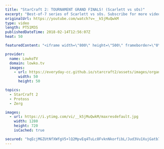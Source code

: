 ```yaml
---
title: "StarCraft 2: TOURNAMENT GRAND FINALS! (Scarlett vs sOs)"
excerpt: "Best-of-7 series of Scarlett vs sOs. Subscribe for more videos: http://lowko.tv/youtube How-to Nydus Rush: https://goo.gl/MEV5Vn  An awesome series of Zerg versus Protoss. Cheese, macro, aggressive games and much more passive gameplay. These are matches played in the Grand Finals of IEM PyeongChang."
originalUrl: https://youtube.com/watch?v=__k5jMuQwkM
type: video
length: PT51M3S
publishedDateTime: 2018-02-14T12:56:07Z
heat: 50

featuredContent: "<iframe width=\"800\" height=\"500\" frameborder=\"0\" src=\"https://www.youtube.com/embed/__k5jMuQwkM\" allow=\"accelerometer; autoplay; encrypted-media; gyroscope; picture-in-picture\" allowfullscreen></iframe>"

provider:
  name: LowkoTV
  domain: lowko.tv
  images:
    - url: https://everyday-cc.github.io/starcraft2/assets/images/organizations/lowko.tv-50x50.jpg
      width: 50
      height: 50

topics:
  - StarCraft 2
  - Protoss
  - Zerg

images:
  - url: https://i.ytimg.com/vi/__k5jMuQwkM/maxresdefault.jpg
    width: 1280
    height: 720
    isCached: true

secured: "hqEcjMGZUtNfXWfgV5+lQ2MpvEq4TuLc8FvknNkorfibL/Jud3Vu1XujGatb7n3tTBShcAT3xU+j9L0j7Yl4/yRWJ9lvqH4n50+utR0q44h9HgDw04xTN7dJhElCeS6FkPzoQGFhQ17GtBrlyXZyiB3GPGHdtXX90xbjpHZUP5Dux7BidKM+JhFy8JyW8pyW4Rqw7XAXw4vXFb3Z+J94T9H9mzk11wgKrOUvAxhfG6WEEJVopvPE9DNGuXtpmkCVmKLpGO+HWuk1Xsknm5xkC2XyzVZvHdba2kXUd3LIkm07VXa1owehUkBDFB1WmPq1x119wEOFJqbyl2nGDeam3CDw7d/OiqgHaRoZTIstV8143MlrMknlTjlIacvy4qNWVmJwWXcJjuervs8DU5nnRf3Bq3nd3CZIfkmSKAQ1IRYTs1B8TIxXqIZn6dFyALps;yIu4FlaRdY39AYTMzlr6xQ=="
---
```


